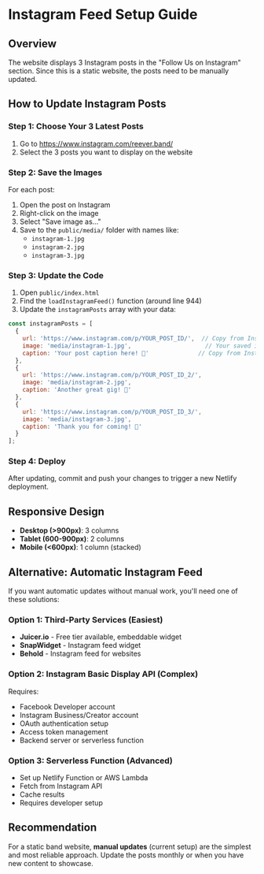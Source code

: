 # Instagram Feed Setup Guide

## Overview
The website displays 3 Instagram posts in the "Follow Us on Instagram" section. Since this is a static website, the posts need to be manually updated.

## How to Update Instagram Posts

### Step 1: Choose Your 3 Latest Posts
1. Go to https://www.instagram.com/reever.band/
2. Select the 3 posts you want to display on the website

### Step 2: Save the Images
For each post:
1. Open the post on Instagram
2. Right-click on the image
3. Select "Save image as..."
4. Save to the `public/media/` folder with names like:
   - `instagram-1.jpg`
   - `instagram-2.jpg`
   - `instagram-3.jpg`

### Step 3: Update the Code
1. Open `public/index.html`
2. Find the `loadInstagramFeed()` function (around line 944)
3. Update the `instagramPosts` array with your data:

```javascript
const instagramPosts = [
  {
    url: 'https://www.instagram.com/p/YOUR_POST_ID/',  // Copy from Instagram post URL
    image: 'media/instagram-1.jpg',                     // Your saved image
    caption: 'Your post caption here! 🎸'              // Copy from Instagram
  },
  {
    url: 'https://www.instagram.com/p/YOUR_POST_ID_2/',
    image: 'media/instagram-2.jpg',
    caption: 'Another great gig! 🎵'
  },
  {
    url: 'https://www.instagram.com/p/YOUR_POST_ID_3/',
    image: 'media/instagram-3.jpg',
    caption: 'Thank you for coming! 🙌'
  }
];
```

### Step 4: Deploy
After updating, commit and push your changes to trigger a new Netlify deployment.

## Responsive Design
- **Desktop (>900px)**: 3 columns
- **Tablet (600-900px)**: 2 columns  
- **Mobile (<600px)**: 1 column (stacked)

## Alternative: Automatic Instagram Feed

If you want automatic updates without manual work, you'll need one of these solutions:

### Option 1: Third-Party Services (Easiest)
- **Juicer.io** - Free tier available, embeddable widget
- **SnapWidget** - Instagram feed widget
- **Behold** - Instagram feed for websites

### Option 2: Instagram Basic Display API (Complex)
Requires:
- Facebook Developer account
- Instagram Business/Creator account
- OAuth authentication setup
- Access token management
- Backend server or serverless function

### Option 3: Serverless Function (Advanced)
- Set up Netlify Function or AWS Lambda
- Fetch from Instagram API
- Cache results
- Requires developer setup

## Recommendation
For a static band website, **manual updates** (current setup) are the simplest and most reliable approach. Update the posts monthly or when you have new content to showcase.
